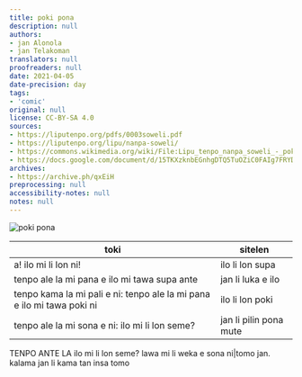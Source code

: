 ```yaml
---
title: poki pona
description: null
authors:
- jan Alonola
- jan Telakoman
translators: null
proofreaders: null
date: 2021-04-05
date-precision: day
tags:
- 'comic'
original: null
license: CC-BY-SA 4.0
sources:
- https://liputenpo.org/pdfs/0003soweli.pdf
- https://liputenpo.org/lipu/nanpa-soweli/
- https://commons.wikimedia.org/wiki/File:Lipu_tenpo_nanpa_soweli_-_poki_pona.png
- https://docs.google.com/document/d/15TKXzknbEGnhgDTQ5TuOZiC0FAIg7FRYDt5M4g9EqCY
archives:
- https://archive.ph/qxEiH
preprocessing: null
accessibility-notes: null
notes: null
---
```


![poki pona](https://upload.wikimedia.org/wikipedia/commons/a/aa/Lipu_tenpo_nanpa_soweli_-_poki_pona.png)

toki|sitelen
---|---
a! ilo mi li lon ni!|ilo li lon supa
tenpo ale la mi pana e ilo mi tawa supa ante|jan li luka e ilo
tenpo kama la mi pali e ni: tenpo ale la mi pana e ilo mi tawa poki ni|ilo li lon poki
tenpo ale la  mi sona e ni: ilo mi li lon seme?|jan li pilin pona mute
TENPO ANTE LA
ilo mi li lon seme? lawa mi li weka e sona ni|tomo jan. kalama jan li kama tan insa tomo